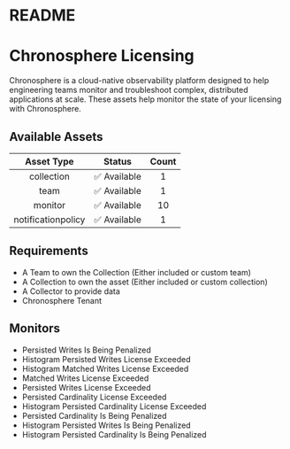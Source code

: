 
README
======

# Chronosphere Licensing


​Chronosphere is a cloud-native observability platform designed to help engineering teams monitor and troubleshoot complex, distributed applications at scale. These assets help monitor the state of your licensing with Chronosphere.
## Available Assets

|Asset Type|Status|Count|
| :---: | :---: | :---: |
|collection|✅ Available|1|
|team|✅ Available|1|
|monitor|✅ Available|10|
|notificationpolicy|✅ Available|1|

## Requirements

- A Team to own the Collection (Either included or custom team)
- A Collection to own the asset (Either included or custom collection)
- A Collector to provide data
- Chronosphere Tenant

## Monitors

- Persisted Writes Is Being Penalized
- Histogram Persisted Writes License Exceeded
- Histogram Matched Writes License Exceeded
- Matched Writes License Exceeded
- Persisted Writes License Exceeded
- Persisted Cardinality License Exceeded
- Histogram Persisted Cardinality License Exceeded
- Persisted Cardinality Is Being Penalized
- Histogram Persisted Writes Is Being Penalized
- Histogram Persisted Cardinality Is Being Penalized
